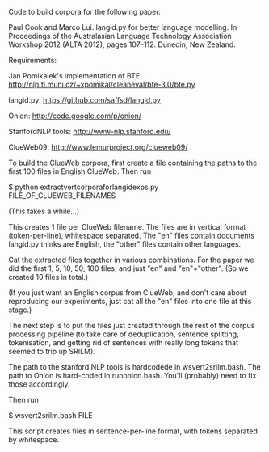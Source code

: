 Code to build corpora for the following paper.

Paul Cook and Marco Lui. langid.py for better language modelling. In
Proceedings of the Australasian Language Technology Association
Workshop 2012 (ALTA 2012), pages 107–112. Dunedin, New Zealand.

Requirements:

Jan Pomikalek's implementation of BTE: 
http://nlp.fi.muni.cz/~xpomikal/cleaneval/bte-3.0/bte.py

langid.py: https://github.com/saffsd/langid.py

Onion: http://code.google.com/p/onion/

StanfordNLP tools: http://www-nlp.stanford.edu/

ClueWeb09: http://www.lemurproject.org/clueweb09/

To build the ClueWeb corpora, first create a file containing the paths
to the first 100 files in English ClueWeb. Then run 

$ python extractvertcorporaforlangidexps.py FILE_OF_CLUEWEB_FILENAMES

(This takes a while...)

This creates 1 file per ClueWeb filename. The files are in vertical
format (token-per-line), whitespace separated. The "en" files contain
documents langid.py thinks are English, the "other" files contain
other languages.

Cat the extracted files together in various combinations. For the
paper we did the first 1, 5, 10, 50, 100 files, and just "en" and
"en"+"other". (So we created 10 files in total.)

(If you just want an English corpus from ClueWeb, and don't care about
reproducing our experiments, just cat all the "en" files into one
file at this stage.)

The next step is to put the files just created through the rest of the
corpus processing pipeline (to take care of deduplication, sentence
splitting, tokenisation, and getting rid of sentences with really long
tokens that seemed to trip up SRILM).

The path to the stanford NLP tools is hardcodede in
wsvert2srilm.bash. The path to Onion is hard-coded in
runonion.bash. You'll (probably) need to fix those accordingly.

Then run 

$ wsvert2srilm.bash FILE

This script creates files in sentence-per-line format, with tokens
separated by whitespace.
